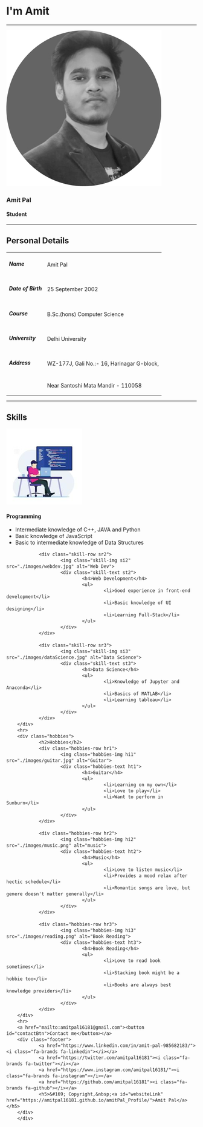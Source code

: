 <div class="landing" id="landing">
                <h1>I'm Amit</h1>
        </div>
        <hr id="hr1">
        <div class="shortProfile">
                <img id="profilePic" src="./images/myPhoto.png" alt="Profile Photo">
                <!-- <img id="profilePic" src="./images/myPhoto2.jpg" alt="Profile Photo"> -->
                <h3>Amit Pal</h3>
                <h4>Student</h4>
        </div>
        <hr>
        <div class="personalDetails">
                <h2>Personal Details</h2>
                <table>
                        <tr>
                                <td>
                                        <h5>Name</h5>
                                </td>
                                <td>
                                        <p>Amit Pal</p6>
                                </td>
                        </tr>
                        <tr>
                                <td>
                                        <h5>Date of Birth</h5>
                                </td>
                                <td>
                                        <p>25 September 2002</p>
                                </td>
                        </tr>
                        <tr>
                                <td>
                                        <h5>Course</h5>
                                </td>
                                <td>
                                        <p>B.Sc.(hons) Computer Science</p>
                                </td>
                        </tr>
                        <tr>
                                <td>
                                        <h5>University</h5>
                                </td>
                                <td>
                                        <p>Delhi University</p>
                                </td>
                        </tr>
                        <tr>
                                <td>
                                        <h5>Address</h5>
                                </td>
                                <td>
                                        <p>WZ-177J, Gali No.:- 16, Harinagar G-block,</p>
                                </td>
                        </tr>
                        <tr>
                                <td>
                                        <h5> </h5>
                                </td>
                                <td>
                                        <p> Near Santoshi Mata Mandir - 110058</p>
                                </td>
                        </tr>
                </table>
        </div>
        <hr>
        <div class="skills">
                <h2>Skills</h2>
                <div class="skill-row sr1">
                        <img class="skill-img si1" src="./images/programming.jpg" alt="Programming">
                        <div class="skill-text st1">
                                <h4>Programming</h4>
                                <ul>
                                        <li>Intermediate knowledge of C++, JAVA and Python</li>
                                        <li>Basic knowledge of JavaScript</li>
                                        <li>Basic to intermediate knowledge of Data Structures</li>
                                </ul>
                        </div>
                </div>

                <div class="skill-row sr2">
                        <img class="skill-img si2" src="./images/webdev.jpg" alt="Web Dev">
                        <div class="skill-text st2">
                                <h4>Web Development</h4>
                                <ul>
                                        <li>Good experience in front-end development</li>
                                        <li>Basic knowledge of UI designing</li>
                                        <li>Learning Full-Stack</li>
                                </ul>
                        </div>
                </div>

                <div class="skill-row sr3">
                        <img class="skill-img si3" src="./images/dataScience.jpg" alt="Data Science">
                        <div class="skill-text st3">
                                <h4>Data Science</h4>
                                <ul>
                                        <li>Knowledge of Jupyter and Anaconda</li>
                                        <li>Basics of MATLAB</li>
                                        <li>Learning tableau</li>
                                </ul>
                        </div>
                </div>
        </div>
        <hr>
        <div class="hobbies">
                <h2>Hobbies</h2>
                <div class="hobbies-row hr1">
                        <img class="hobbies-img hi1" src="./images/guitar.jpg" alt="Guitar">
                        <div class="hobbies-text ht1">
                                <h4>Guitar</h4>
                                <ul>
                                        <li>Learning on my own</li>
                                        <li>Love to play</li>
                                        <li>Want to perform in Sunburn</li>
                                </ul>
                        </div>
                </div>

                <div class="hobbies-row hr2">
                        <img class="hobbies-img hi2" src="./images/music.png" alt="music">
                        <div class="hobbies-text ht2">
                                <h4>Music</h4>
                                <ul>
                                        <li>Love to listen music</li>
                                        <li>Provides a mood relax after hectic schedule</li>
                                        <li>Romantic songs are love, but genere doesn't matter generally</li>
                                </ul>
                        </div>
                </div>

                <div class="hobbies-row hr3">
                        <img class="hobbies-img hi3" src="./images/reading.png" alt="Book Reading">
                        <div class="hobbies-text ht3">
                                <h4>Book Reading</h4>
                                <ul>
                                        <li>Love to read book sometimes</li>
                                        <li>Stacking book might be a hobbie too</li>
                                        <li>Books are always best knowledge providers</li>
                                </ul>
                        </div>
                </div>
        </div>
        <hr>
        <a href="mailto:amitpal16181@gmail.com"><button id="contactBtn">Contact me</button></a>
        <div class="footer">
                <a href="https://www.linkedin.com/in/amit-pal-985682183/"><i class="fa-brands fa-linkedin"></i></a>
                <a href="https://twitter.com/amitpal16181"><i class="fa-brands fa-twitter"></i></a>
                <a href="https://www.instagram.com/amitpal16181/"><i class="fa-brands fa-instagram"></i></a>
                <a href="https://github.com/amitpal16181"><i class="fa-brands fa-github"></i></a>
                <h5>&#169; Copyright,&nbsp;<a id="websiteLink" href="https://amitpal16181.github.io/amitPal_Profile/">Amit Pal</a></h5>
        </div>
        </div>

